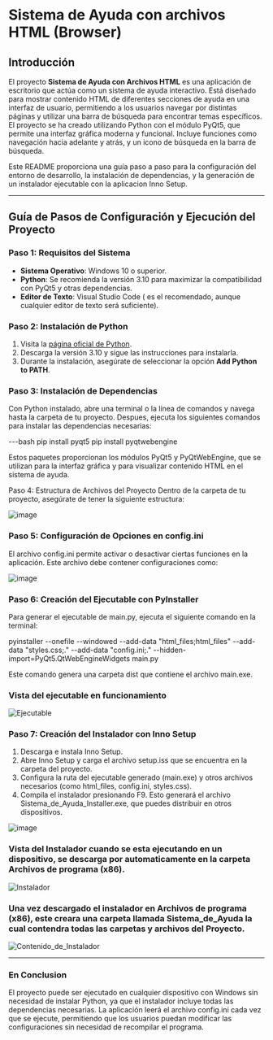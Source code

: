 # Sistema de Ayuda con archivos HTML (Browser)

## Introducción

El proyecto **Sistema de Ayuda con Archivos HTML** es una aplicación de escritorio que actúa como un sistema de ayuda interactivo. Está diseñado para mostrar contenido HTML de diferentes secciones de ayuda en una interfaz de usuario, permitiendo a los usuarios navegar por distintas páginas y utilizar una barra de búsqueda para encontrar temas específicos. El proyecto se ha creado utilizando Python con el módulo PyQt5, que permite una interfaz gráfica moderna y funcional. Incluye funciones como navegación hacia adelante y atrás, y un icono de búsqueda en la barra de búsqueda.

Este README proporciona una guía paso a paso para la configuración del entorno de desarrollo, la instalación de dependencias, y la generación de un instalador ejecutable con la aplicacion Inno Setup.

---

## Guía de Pasos de Configuración y Ejecución del Proyecto

### Paso 1: Requisitos del Sistema

- **Sistema Operativo**: Windows 10 o superior.
- **Python**: Se recomienda la versión 3.10 para maximizar la compatibilidad con PyQt5 y otras dependencias.
- **Editor de Texto**: Visual Studio Code ( es el recomendado, aunque cualquier editor de texto será suficiente).

### Paso 2: Instalación de Python

1. Visita la [página oficial de Python](https://www.python.org/downloads/).
2. Descarga la versión 3.10 y sigue las instrucciones para instalarla.
3. Durante la instalación, asegúrate de seleccionar la opción **Add Python to PATH**.

### Paso 3: Instalación de Dependencias

Con Python instalado, abre una terminal o la línea de comandos y navega hasta la carpeta de tu proyecto. Despues, ejecuta los siguientes comandos para instalar las dependencias necesarias:

---bash
pip install pyqt5
pip install pyqtwebengine

Estos paquetes proporcionan los módulos PyQt5 y PyQtWebEngine, que se utilizan para la interfaz gráfica y para visualizar contenido HTML en el sistema de ayuda.

Paso 4: Estructura de Archivos del Proyecto
Dentro de la carpeta de tu proyecto, asegúrate de tener la siguiente estructura:

![image](https://github.com/user-attachments/assets/f9b6a316-2968-4129-aadf-f71fa8525b3c)




### Paso 5: Configuración de Opciones en config.ini
El archivo config.ini permite activar o desactivar ciertas funciones en la aplicación. Este archivo debe contener configuraciones como:

![image](https://github.com/user-attachments/assets/0ddcdc51-f609-4dc8-ac5d-8079286bd3e9)


### Paso 6: Creación del Ejecutable con PyInstaller
Para generar el ejecutable de main.py, ejecuta el siguiente comando en la terminal:

pyinstaller --onefile --windowed --add-data "html_files;html_files" --add-data "styles.css;." --add-data "config.ini;." --hidden-import=PyQt5.QtWebEngineWidgets main.py

Este comando genera una carpeta dist que contiene el archivo main.exe.

### Vista del ejecutable en funcionamiento

![Ejecutable](https://github.com/user-attachments/assets/d3e3d7be-5689-44b5-bc46-463b9fd14086)


### Paso 7: Creación del Instalador con Inno Setup
1. Descarga e instala Inno Setup.
2. Abre Inno Setup y carga el archivo setup.iss que se encuentra en la carpeta del proyecto.
3. Configura la ruta del ejecutable generado (main.exe) y otros archivos necesarios (como html_files, config.ini, styles.css).
4. Compila el instalador presionando F9. Esto generará el archivo Sistema_de_Ayuda_Installer.exe, que puedes distribuir en otros dispositivos.

![image](https://github.com/user-attachments/assets/dd201f00-192a-4c87-9d40-f32dbad5cec0)


### Vista del Instalador cuando se esta ejecutando en un dispositivo, se descarga por automaticamente en la carpeta Archivos de programa (x86).

![Instalador](https://github.com/user-attachments/assets/34c41b03-4cbd-4344-b853-b7b2938f04e7)

### Una vez descargado el instalador en Archivos de programa (x86), este creara una carpeta llamada Sistema_de_Ayuda la cual contendra todas las carpetas y archivos del Proyecto.

![Contenido_de_Instalador](https://github.com/user-attachments/assets/4376950e-1642-4a5e-982c-a49e592e8059)

---

### En Conclusion
El proyecto puede ser ejecutado en cualquier dispositivo con Windows sin necesidad de instalar Python, ya que el instalador incluye todas las dependencias necesarias. La aplicación leerá el archivo config.ini cada vez que se ejecute, permitiendo que los usuarios puedan modificar las configuraciones sin necesidad de recompilar el programa.
